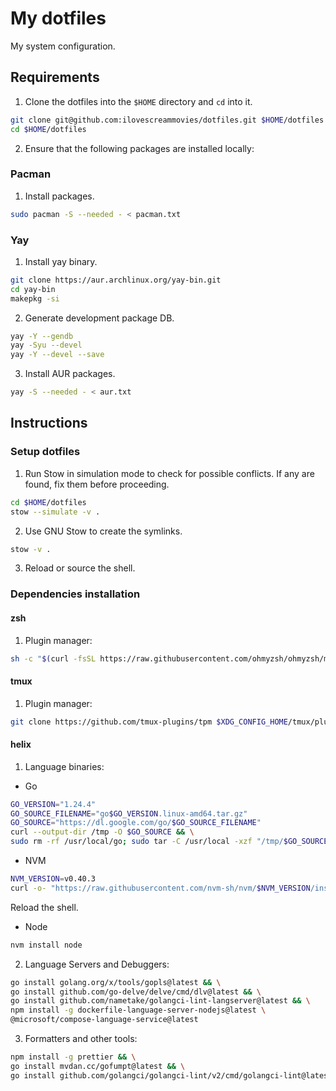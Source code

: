 # My dotfiles

My system configuration.

## Requirements

1. Clone the dotfiles into the `$HOME` directory and `cd` into it.

```bash
git clone git@github.com:ilovescreammovies/dotfiles.git $HOME/dotfiles
cd $HOME/dotfiles
```

2. Ensure that the following packages are installed locally:

### Pacman

1. Install packages.

```bash
sudo pacman -S --needed - < pacman.txt
```

### Yay

1. Install yay binary.

```bash
git clone https://aur.archlinux.org/yay-bin.git
cd yay-bin
makepkg -si
```

2. Generate development package DB.

```bash
yay -Y --gendb
yay -Syu --devel
yay -Y --devel --save
```

3. Install AUR packages.

```bash
yay -S --needed - < aur.txt
```

## Instructions

### Setup dotfiles

1. Run Stow in simulation mode to check for possible conflicts. If any are found, fix them before proceeding.

```bash
cd $HOME/dotfiles
stow --simulate -v .
```

2. Use GNU Stow to create the symlinks.

```bash
stow -v .
```

3. Reload or source the shell.

### Dependencies installation

#### zsh

1. Plugin manager:

```bash
sh -c "$(curl -fsSL https://raw.githubusercontent.com/ohmyzsh/ohmyzsh/master/tools/install.sh)"
```

#### tmux

1. Plugin manager:

```bash
git clone https://github.com/tmux-plugins/tpm $XDG_CONFIG_HOME/tmux/plugins/tpm
```

#### helix

1. Language binaries:

- Go

```bash
GO_VERSION="1.24.4"
GO_SOURCE_FILENAME="go$GO_VERSION.linux-amd64.tar.gz"
GO_SOURCE="https://dl.google.com/go/$GO_SOURCE_FILENAME"
curl --output-dir /tmp -O $GO_SOURCE && \
sudo rm -rf /usr/local/go; sudo tar -C /usr/local -xzf "/tmp/$GO_SOURCE_FILENAME"
```

- NVM

```bash
NVM_VERSION=v0.40.3
curl -o- "https://raw.githubusercontent.com/nvm-sh/nvm/$NVM_VERSION/install.sh" | bash
```

Reload the shell.

- Node

```bash
nvm install node
```

2. Language Servers and Debuggers:

```bash
go install golang.org/x/tools/gopls@latest && \
go install github.com/go-delve/delve/cmd/dlv@latest && \
go install github.com/nametake/golangci-lint-langserver@latest && \
npm install -g dockerfile-language-server-nodejs@latest \
@microsoft/compose-language-service@latest
```

3. Formatters and other tools:

```bash
npm install -g prettier && \
go install mvdan.cc/gofumpt@latest && \
go install github.com/golangci/golangci-lint/v2/cmd/golangci-lint@latest
```
